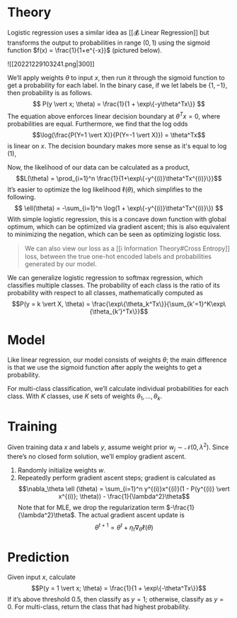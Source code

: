 # Theory
Logistic regression uses a similar idea as [[💰 Linear Regression]] but transforms the output to probabilities in range $(0, 1)$ using the sigmoid function $f(x) = \frac{1}{1+e^{-x}}$ (pictured below).

![[20221229103241.png|300]]

We’ll apply weights $\theta$ to input $x$, then run it through the sigmoid function to get a probability for each label. In the binary case, if we let labels be $\{1, -1\}$, then probability is as follows.
$$ P(y \vert x; \theta) = \frac{1}{1 + \exp\{-y\theta^Tx\}} $$
The equation above enforces linear decision boundary at $\theta^Tx = 0$, where probabilities are equal. Furthermore, we find that the log odds $$\log(\frac{P(Y=1 \vert X)}{P(Y=-1 \vert X)}) = \theta^Tx$$
is linear on $x$. The decision boundary makes more sense as it's equal to $\log(1)$, 

Now, the likelihood of our data can be calculated as a product, $$L(\theta) = \prod_{i=1}^n \frac{1}{1+\exp\{-y^{(i)}\theta^Tx^{(i)}\}}$$
It’s easier to optimize the log likelihood $\ell(\theta)$, which simplifies to the following.
$$ \ell(\theta) = -\sum_{i=1}^n \log(1 + \exp\{-y^{(i)}\theta^Tx^{(i)}\}) $$
With simple logistic regression, this is a concave down function with global optimum, which can be optimized via gradient ascent; this is also equivalent to minimizing the negation, which can be seen as optimizing logistic loss.

> We can also view our loss as a [[ℹ️ Information Theory#Cross Entropy]] loss, between the true one-hot encoded labels and probabilities generated by our model.

We can generalize logistic regression to softmax regression, which classifies multiple classes. The probability of each class is the ratio of its probability with respect to all classes, mathematically computed as $$P(y = k \vert X, \theta) = \frac{\exp\{\theta_k^Tx\}}{\sum_{k'=1}^K\exp\{\theta_{k'}^Tx\}}$$

# Model
Like linear regression, our model consists of weights $\theta$; the main difference is that we use the sigmoid function after apply the weights to get a probability.

For multi-class classification, we’ll calculate individual probabilities for each class. With $K$ classes, use $K$ sets of weights $\theta_1, \ldots, \theta_k$.

# Training
Given training data $x$ and labels $y$, assume weight prior $w_j \sim \mathcal{N}(0, \lambda^2)$. Since there’s no closed form solution, we’ll employ gradient ascent.
1. Randomly initialize weights $w$.
2. Repeatedly perform gradient ascent steps; gradient is calculated as $$\nabla_\theta \ell (\theta) = \sum_{i=1}^n y^{(i)}x^{(i)}(1 - P(y^{(i)} \vert x^{(i)}; \theta)) - \frac{1}{\lambda^2}\theta$$ Note that for MLE, we drop the regularization term $-\frac{1}{\lambda^2}\theta$. The actual gradient ascent update is $$\theta^{t+1} = \theta^t + \eta_t \nabla_\theta \ell(\theta)$$

# Prediction
Given input $x$, calculate $$P(y = 1 \vert x; \theta) = \frac{1}{1 + \exp\{-\theta^Tx\}}$$
If it’s above threshold $0.5$, then classify as $y = 1$; otherwise, classify as $y = 0$. For multi-class, return the class that had highest probability.